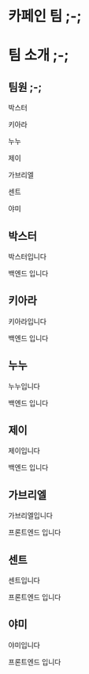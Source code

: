 # 카페인 팀 ;-;

# 팀 소개 ;-;

## 팀원 ;-;

박스터

키아라

누누

제이

가브리엘

센트

야미

## 박스터

박스터입니다

백엔드 입니다

## 키아라

키아라입니다

백엔드 입니다

## 누누

누누입니다

백엔드 입니다

## 제이

제이입니다

백엔드 입니다

## 가브리엘

가브리엘입니다

프론트엔드 입니다

## 센트

센트입니다

프론트엔드 입니다

## 야미

야미입니다

프론트엔드 입니다
